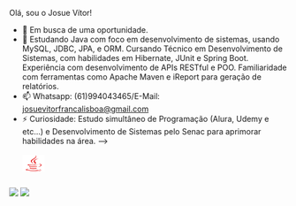Olá, sou o Josue Vítor!
- 🔭 Em busca de uma oportunidade.
- 🌱 Estudando Java com foco em desenvolvimento de sistemas, usando MySQL, JDBC, JPA, e ORM. Cursando Técnico em Desenvolvimento de Sistemas, com habilidades em Hibernate, JUnit e Spring Boot. Experiência com desenvolvimento de APIs RESTful e POO. Familiaridade com ferramentas como Apache Maven e iReport para geração de relatórios.
- 📫 Whatsapp: (61)994043465/E-Mail: josuevitorfrancalisboa@gmail.com
- ⚡ Curiosidade: Estudo simultâneo de Programação (Alura, Udemy e etc...) e Desenvolvimento de Sistemas pelo Senac para aprimorar habilidades na área.
-->
  <div style="display: inline_block"><br>
  <img align="center" alt="josue-Js" height="30" width="40" src="https://raw.githubusercontent.com/devicons/devicon/master/icons/java/java-plain.svg">
  
</div>
  
  ##
 
<div>
  <a href = "mailto:josuevitorfrancalisboa@gmail.com"><img src="https://img.shields.io/badge/-Gmail-%23333?style=for-the-badge&logo=gmail&logoColor=white" target="_blank"></a>
  <a href="https://www.linkedin.com/in/josué-vítor-b85061284/" target="_blank"><img src="https://img.shields.io/badge/-LinkedIn-%230077B5?style=for-the-badge&logo=linkedin&logoColor=white" target="_blank"></a> 
</div>

